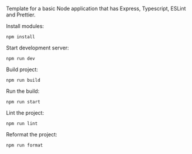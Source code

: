 Template for a basic Node application that has Express, Typescript, ESLint and Prettier.

Install modules:

```shell
npm install
```

Start development server:

```shell
npm run dev
```

Build project:

```shell
npm run build
```

Run the build:

```shell
npm run start
```

Lint the project:

```shell
npm run lint
```

Reformat the project:

```shell
npm run format
```
